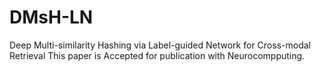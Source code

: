 # DMsH-LN
Deep Multi-similarity Hashing via Label-guided Network for Cross-modal Retrieval
This paper is Accepted for publication with Neurocompputing.

